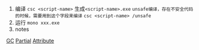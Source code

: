 1. 编译
`csc <script-name>`
生成`<script-name>.exe`
`unsafe编译，存在不安全代码的时候，需要用到这个字段来编译`
`csc <script-name> /unsafe`
2. 运行
`mono xxx.exe`
3. notes

[GC](https://www.cnblogs.com/nele/p/5673215.html)
[Partial](https://www.cnblogs.com/qtiger/p/11177036.html)
[Attribute](https://www.runoob.com/csharp/csharp-attribute.html)


